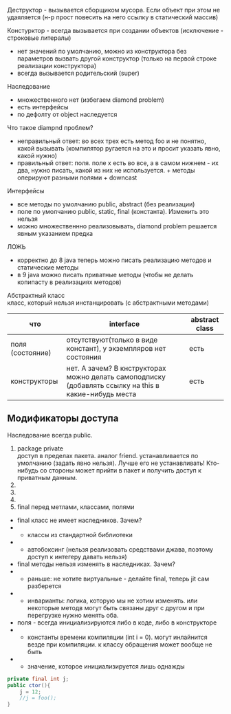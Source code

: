 Деструктор - вызывается сборщиком мусора. Если объект при этом не удаяляется (н-р прост повесить на него ссылку в статический массив)

Констурктор - всегда вызывается при создании объектов (исключение - строковые литералы)
* нет значений по умолчанию, можно из конструктора без параметров вызвать другой конструктор (только на первой строке реализации конструктора)
* всегда вызывается родительский (super)

Наследование 
* множественного нет (избегаем diamond  problem)
* есть интерфейсы
* по дефолту от object наследуется 

Что такое diampnd проблем?
* неправильный ответ: во всех трех есть метод foo и не понятно, какой вызывать (компилятор ругается на это и просит указать явно, какой нужно)
* правильный ответ: поля. поле х есть во все, а в самом нижнем - их два, нужно писать, какой из них не используется.  + методы оперируют разными полями + downcast

Интерфейсы
* все методы по умолчанию public, abstract (без реализации)
* поле по умолчанию public, static, final (константа). Изменить это нельзя
* можно множественнно реализовывать, diamond problem решается явным указанием предка

ЛОЖЬ 
* корректно до 8 java теперь можно писать реализацию методов и статические методы
* в 9 java можно писать приватные методы (чтобы не делать копипасту в реализациях методов)

Абстрактный класс   
класс, который нельзя инстанцировать (с абстрактными методами)

что|interface|abstract class|
--|---|---
поля (состояние)| отсутствуют(только в виде констант), у экземпляров нет состояния | есть
конструкторы | нет. А зачем? В кнструкторах можно делать самоподписку (добавлять ссылку на this в какие-нибудь места| есть

## Модификаторы доступа
Наследование всегда public. 
1. package private   
доступ в пределах пакета. аналог friend. устанавливается по умолчанию (задать явно нельзя). Лучше его не устанавливать! Кто-нибудь со стороны может прийти в пакет и получить доступ к приватным данным.
2. 
3. 
4. 
5. final перед метлами, классами, полями  
* final класс не имеет наследников. Зачем?
* * классы из стандартной библиотеки
* * автобоксинг (нельзя реализовать средствами джава, поэтому доступ к интегеру давать нельзя)
* final методы нельзя изменять в наследниках. Зачем?    
* * раньше: не хотите виртуальные - делайте final, теперь jit сам разберется 
* * инварианты: логика, которую мы не хотим изменять. или некоторые методв могут быть связаны друг с другом и при перегрузке нужно менять оба.
* поля - всегда инициализируются либо в коде, либо в конструкторе
* * константы времени компиляции (int i = 0). могут инлайнится везде при компиляции. к классу обращения может вообще не быть
* * значение, которое инициализируется лишь однажды 
```java
private final int j;
public ctor(){
    j = 12;
    //j = foo();
}
```


